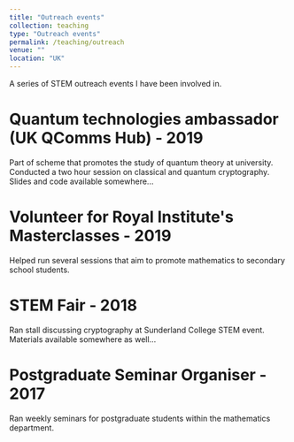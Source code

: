```yaml
---
title: "Outreach events"
collection: teaching
type: "Outreach events"
permalink: /teaching/outreach
venue: ""
location: "UK"
---
```


A series of STEM outreach events I have been involved in.

Quantum technologies ambassador (UK QComms Hub) - 2019
======
Part of scheme that promotes the study of quantum theory at university. Conducted a two hour session on classical and quantum cryptography. Slides and code available somewhere... 

Volunteer for Royal Institute's Masterclasses - 2019
======
Helped run several sessions that aim to promote mathematics to secondary school students. 

STEM Fair - 2018
======
Ran stall discussing cryptography at Sunderland College STEM event. Materials available somewhere as well...

Postgraduate Seminar Organiser - 2017
======
Ran weekly seminars for postgraduate students within the mathematics department.
